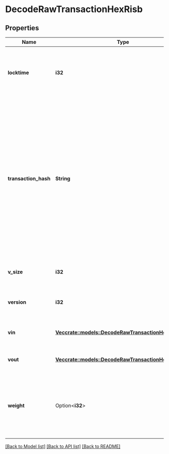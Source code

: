 # DecodeRawTransactionHexRisb

## Properties

Name | Type | Description | Notes
------------ | ------------- | ------------- | -------------
**locktime** | **i32** | Represents the time at which a particular transaction can be added to the blockchain. | 
**transaction_hash** | **String** | Represents the same as transactionId for account-based protocols like Ethereum, while it could be different in UTXO-based protocols like Bitcoin. E.g., in UTXO-based protocols hash is different from transactionId for SegWit transactions. | 
**v_size** | **i32** | Represents the virtual size of this transaction. | 
**version** | **i32** | Represents the transaction version number. | 
**vin** | [**Vec<crate::models::DecodeRawTransactionHexRisbVin>**](DecodeRawTransactionHexRISB_vin.md) | Represents the transaction inputs. | 
**vout** | [**Vec<crate::models::DecodeRawTransactionHexRisbVout>**](DecodeRawTransactionHexRISB_vout.md) | Represents the transaction outputs. | 
**weight** | Option<**i32**> | Represents the size of Bitcoin block, measured in weight units and including the segwit discount. | [optional]

[[Back to Model list]](../README.md#documentation-for-models) [[Back to API list]](../README.md#documentation-for-api-endpoints) [[Back to README]](../README.md)


